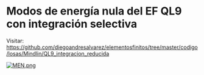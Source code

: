 # Modos de energía nula del EF QL9 con integración selectiva

Visitar: https://github.com/diegoandresalvarez/elementosfinitos/tree/master/codigo/losas/Mindlin/QL9_integracion_reducida

[![MEN.png](https://i.postimg.cc/sgBsG3FL/MEN.png)](https://postimg.cc/qNd99Vvc)
